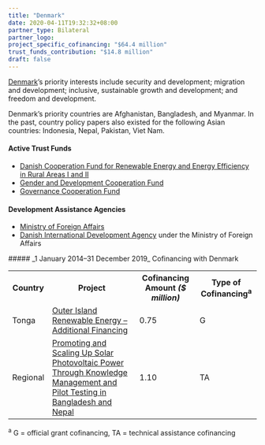 ```yaml
---
title: "Denmark"
date: 2020-04-11T19:32:32+08:00
partner_type: Bilateral
partner_logo:
project_specific_cofinancing: "$64.4 million"
trust_funds_contribution: "$14.8 million"
draft: false
---
```


[Denmark](https://www.adb.org/publications/denmark-fact-sheet)’s priority interests include security and development; migration and development; inclusive, sustainable growth and development; and freedom and development.  

Denmark’s priority countries are Afghanistan, Bangladesh, and Myanmar. In the past, country policy papers also existed for the following Asian countries: Indonesia, Nepal, Pakistan, Viet Nam. 

#### Active Trust Funds 

* [Danish Cooperation Fund for Renewable Energy and Energy Efficiency in Rural Areas I and II](./modalities/trust-funds/single-partner-trust-funds/#dcfreeera)
* [Gender and Development Cooperation Fund](./modalities/trust-funds/multi-partner-trust-funds/#gdcf)
* [Governance Cooperation Fund](./modalities/trust-funds/multi-partner-trust-funds/#gcf) 

#### Development Assistance Agencies 

* [Ministry of Foreign Affairs](https://um.dk/en/) 
* [Danish International Development Agency](https://um.dk/en/danida-en/) under the Ministry of Foreign Affairs 

<split>
##### _1 January 2014–31 December 2019_ Cofinancing with Denmark

<table class="table dr-partner-table">
<tr>
    <th>Country</th>
    <th>Project</th>
    <th>Cofinancing Amount <em>($ million)</em></th>
    <th>Type of Cofinancing<sup>a</sup></th>
</tr>
<tr>
<td>Tonga</td>
<td><a
href="https://www.adb.org/projects/43452-022/main" target="_parent">Outer
Island Renewable Energy – Additional Financing</a></td>
<td>0.75</td>
<td>G</td>
</tr>
<tr>
<td>Regional</td>
<td><a
href="https://www.adb.org/projects/49103-001/main" target="_parent">Promoting
and Scaling Up Solar Photovoltaic Power Through Knowledge Management and
Pilot Testing in Bangladesh and Nepal</a></td>
<td>1.10 </td>
<td>TA</td>
</tr>

</table>

<p class="dr-footnote"><sup>a</sup> G = official grant cofinancing, TA = technical assistance cofinancing</p> 
